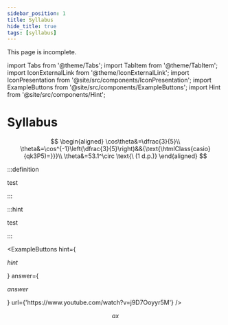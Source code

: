 ```yaml
---
sidebar_position: 1
title: Syllabus
hide_title: true
tags: [syllabus]
---
```


<div className="alert alert--warning margin-bottom--md">
  This page is incomplete.
</div>

import Tabs from '@theme/Tabs';
import TabItem from '@theme/TabItem';
import IconExternalLink from '@theme/IconExternalLink';
import IconPresentation from '@site/src/components/IconPresentation';
import ExampleButtons from '@site/src/components/ExampleButtons';
import Hint from '@site/src/components/Hint';


# Syllabus<a to="https://www.google.com/"><IconExternalLink /></a><a target="\_blank" href='/pres/c_quadratic-functions.html'><IconPresentation/></a>

<IconPlay />

$$
\begin{aligned}
\cos\theta&=\dfrac{3}{5}\\
\theta&=\cos^{-1}\left(\dfrac{3}{5}\right)&&{\text{\htmlClass{casio}{qk3P5)=}}}\\
\theta&=53.1^\circ \text{\ (1 d.p.)}
\end{aligned}
$$

:::definition

test

:::

:::hint

test

:::

<ExampleButtons
hint={<div>

$hint$

</div>}
answer={<div>

$answer$

</div>}
url={'https://www.youtube.com/watch?v=j9D7Ooyyr5M'} />

<Hint>

$$ax$$

</Hint>

<!-- <div>
<Hint>

type in my hint here

</Hint>

<Answer>

type in my answer here

</Answer>
</div> -->

<!-- <Tabs>
<TabItem value="q1" label="Question 1" default>

Solve the equation $3x+4=7$.

<exampleButtons>
<Hint>

type in my hint here

</Hint>
<Answer>

type in my answer here

</Answer>
</exampleButtons>


</TabItem>
<TabItem value="q2" label="Question 2">

Solve the equation $2x+7=-4x$.

</TabItem>
<TabItem value="q3" label="Question 3">

Solve the equation $2x^2-50=0$.

</TabItem>
</Tabs> -->

<!-- ignore import Example from '@site/src/components/Example'; -->

<!-- [presentation](@site/static/pres/c_quadratic-functions.html) -->